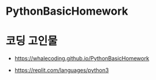 # PythonBasicHomework
# 코딩 고인물

- https://whalecoding.github.io/PythonBasicHomework

- https://replit.com/languages/python3

